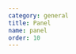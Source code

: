 ```yaml
---
category: general
title: Panel
name: panel
order: 10
---
```



<example name="dar-panel-basic-example" />
